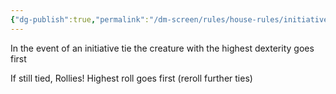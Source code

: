```yaml
---
{"dg-publish":true,"permalink":"/dm-screen/rules/house-rules/initiative-tie-breaker/"}
---
```


In the event of an initiative tie the creature with the highest dexterity goes first

If still tied, Rollies! Highest roll goes first (reroll further ties)